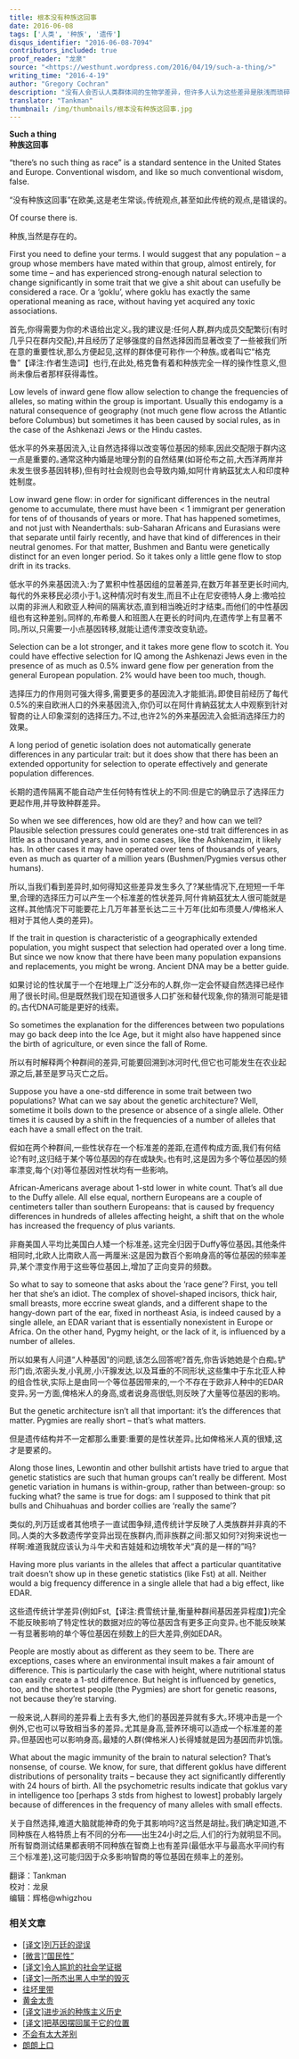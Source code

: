 ```yaml
---
title: 根本没有种族这回事
date: 2016-06-08
tags: ['人类', '种族', '遗传']
disqus_identifier: "2016-06-08-7094"
contributors_included: true
proof_reader: "龙泉"
source: "<https://westhunt.wordpress.com/2016/04/19/such-a-thing/>"
writing_time: "2016-4-19"
author: "Gregory Cochran"
description: "没有人会否认人类群体间的生物学差异，但许多人认为这些差异是肤浅而琐碎的，群体间差异可以由遗传漂变导致，也可以是选择压力的结果，然而Gregory Cochran在文中指出了，若要指望遗传漂变导致我们所看到的这种程度的差异，需要多高程度的生殖隔离……"
translator: "Tankman"
thumbnail: /img/thumbnails/根本没有种族这回事.jpg
---
```


**Such a thing**  
**种族这回事**

“there’s no such thing as race” is a standard sentence in the United States and Europe. Conventional wisdom, and like so much conventional wisdom, false.

“没有种族这回事”在欧美,这是老生常谈｡传统观点,甚至如此传统的观点,是错误的｡

Of course there is.

种族,当然是存在的｡

First you need to define your terms. I would suggest that any population – a group whose members have mated within that group, almost entirely, for some time – and has experienced strong-enough natural selection to change significantly in some trait that we give a shit about can usefully be considered a race. Or a ‘goklu’, where goklu has exactly the same operational meaning as race, without having yet acquired any toxic associations.

首先,你得需要为你的术语给出定义｡我的建议是:任何人群,群内成员交配繁衍(有时几乎只在群内交配),并且经历了足够强度的自然选择因而显著改变了一些被我们所在意的重要性状,那么方便起见,这样的群体便可称作一个种族｡或者叫它“格克鲁”【译注:作者生造词】也行,在此处,格克鲁有着和种族完全一样的操作性意义,但尚未像后者那样获得毒性｡

Low levels of inward gene flow allow selection to change the frequencies of alleles, so mating within the group is important. Usually this endogamy is a natural consequence of geography (not much gene flow across the Atlantic before Columbus) but sometimes it has been caused by social rules, as in the case of the Ashkenazi Jews or the Hindu castes.

低水平的外来基因流入,让自然选择得以改变等位基因的频率,因此交配限于群内这一点是重要的｡通常这种内婚是地理分割的自然结果(如哥伦布之前,大西洋两岸并未发生很多基因转移),但有时社会规则也会导致内婚,如阿什肯納茲犹太人和印度种姓制度｡

Low inward gene flow: in order for significant differences in the neutral genome to accumulate, there must have been < 1 immigrant per generation for tens of of thousands of years or more. That has happened sometimes, and not just with Neanderthals: sub-Saharan Africans and Eurasians were that separate until fairly recently, and have that kind of differences in their neutral genomes. For that matter, Bushmen and Bantu were genetically distinct for an even longer period. So it takes only a little gene flow to stop drift in its tracks.

低水平的外来基因流入:为了累积中性基因组的显著差异,在数万年甚至更长时间内,每代的外来移民必须小于1｡这种情况时有发生,而且不止在尼安德特人身上:撒哈拉以南的非洲人和欧亚人种间的隔离状态,直到相当晚近时才结束｡而他们的中性基因组也有这种差别｡同样的,布希曼人和班图人在更长的时间内,在遗传学上有显著不同｡所以,只需要一小点基因转移,就能让遗传漂变改变轨迹｡

Selection can be a lot stronger, and it takes more gene flow to scotch it. You could have effective selection for IQ among the Ashkenazi Jews even in the presence of as much as 0.5% inward gene flow per generation from the general European population. 2% would have been too much, though.

选择压力的作用则可强大得多,需要更多的基因流入才能抵消｡即使目前经历了每代0.5%的来自欧洲人口的外来基因流入,你仍可以在阿什肯納茲犹太人中观察到针对智商的让人印象深刻的选择压力｡不过,也许2%的外来基因流入会抵消选择压力的效果｡

A long period of genetic isolation does not automatically generate differences in any particular trait: but it does show that there has been an extended opportunity for selection to operate effectively and generate population differences.

长期的遗传隔离不能自动产生任何特有性状上的不同:但是它的确显示了选择压力更起作用,并导致种群差异｡

So when we see differences, how old are they? and how can we tell? Plausible selection pressures could generates one-std trait differences in as little as a thousand years, and in some cases, like the Ashkenazim, it likely has. In other cases it may have operated over tens of thousands of years, even as much as quarter of a million years (Bushmen/Pygmies versus other humans).

所以,当我们看到差异时,如何得知这些差异发生多久了?某些情况下,在短短一千年里,合理的选择压力可以产生一个标准差的性状差异,阿什肯納茲犹太人很可能就是这样｡其他情况下可能要花上几万年甚至长达二三十万年(比如布须曼人/俾格米人相对于其他人类的差异)｡

If the trait in question is characteristic of a geographically extended population, you might suspect that selection had operated over a long time. But since we now know that there have been many population expansions and replacements, you might be wrong. Ancient DNA may be a better guide.

如果讨论的性状属于一个在地理上广泛分布的人群,你一定会怀疑自然选择已经作用了很长时间｡但是既然我们现在知道很多人口扩张和替代现象,你的猜测可能是错的｡古代DNA可能是更好的线索｡

So sometimes the explanation for the differences between two populations may go back deep into the Ice Age, but it might also have happened since the birth of agriculture, or even since the fall of Rome.

所以有时解释两个种群间的差异,可能要回溯到冰河时代,但它也可能发生在农业起源之后,甚至是罗马灭亡之后｡

Suppose you have a one-std difference in some trait between two populations? What can we say about the genetic architecture? Well, sometime it boils down to the presence or absence of a single allele. Other times it is caused by a shift in the frequencies of a number of alleles that each have a small effect on the trait.

假如在两个种群间,一些性状存在一个标准差的差距,在遗传构成方面,我们有何结论?有时,这归结于某个等位基因的存在或缺失｡也有时,这是因为多个等位基因的频率漂变,每个(对)等位基因对性状均有一些影响｡

African-Americans average about 1-std lower in white count. That’s all due to the Duffy allele. All else equal, northern Europeans are a couple of centimeters taller than southern Europeans: that is caused by frequency differences in hundreds of alleles affecting height, a shift that on the whole has increased the frequency of plus variants.

非裔美国人平均比美国白人矮一个标准差｡这完全归因于Duffy等位基因｡其他条件相同时,北欧人比南欧人高一两厘米:这是因为数百个影响身高的等位基因的频率差异,某个漂变作用于这些等位基因上,增加了正向变异的频数｡

So what to say to someone that asks about the ‘race gene’? First, you tell her that she’s an idiot. The complex of shovel-shaped incisors, thick hair, small breasts, more eccrine sweat glands, and a different shape to the hangy-down part of the ear, fixed in northeast Asia, is indeed caused by a single allele, an EDAR variant that is essentially nonexistent in Europe or Africa. On the other hand, Pygmy height, or the lack of it, is influenced by a number of alleles.

所以如果有人问道“人种基因”的问题,该怎么回答呢?首先,你告诉她她是个白痴｡铲形门齿,浓密头发,小乳房,小汗腺发达,以及耳垂的不同形状,这些集中于东北亚人种的组合性状,实际上是由同一个等位基因带来的,一个不存在于欧非人种中的EDAR变异｡另一方面,俾格米人的身高,或者说身高很低,则反映了大量等位基因的影响｡

But the genetic architecture isn’t all that important: it’s the differences that matter. Pygmies are really short – that’s what matters.

但是遗传结构并不一定都那么重要:重要的是性状差异｡比如俾格米人真的很矮,这才是要紧的｡

Along those lines, Lewontin and other bullshit artists have tried to argue that genetic statistics are such that human groups can’t really be different. Most genetic variation in humans is within-group, rather than between-group: so fucking what? the same is true for dogs: am I supposed to think that pit bulls and Chihuahuas and border collies are ‘really the same’?

类似的,列万廷或者其他喷子一直试图争辩,遗传统计学反映了人类族群并非真的不同｡人类的大多数遗传学变异出现在族群内,而非族群之间:那又如何?对狗来说也一样啊:难道我就应该认为斗牛犬和吉娃娃和边境牧羊犬“真的是一样的”吗?

Having more plus variants in the alleles that affect a particular quantitative trait doesn’t show up in these genetic statistics (like Fst) at all. Neither would a big frequency difference in a single allele that had a big effect, like EDAR.

这些遗传统计学差异(例如Fst,【译注:费雪统计量,衡量种群间基因差异程度】)完全不能反映影响了特定性状的数据对应的等位基因含有更多正向变异｡也不能反映某一有显著影响的单个等位基因在频数上的巨大差异,例如EDAR｡

People are mostly about as different as they seem to be. There are exceptions, cases where an environmental insult makes a fair amount of difference. This is particularly the case with height, where nutritional status can easily create a 1-std difference. But height is influenced by genetics, too, and the shortest people (the Pygmies) are short for genetic reasons, not because they’re starving.

一般来说,人群间的差异看上去有多大,他们的基因差异就有多大｡环境冲击是一个例外,它也可以导致相当多的差异｡尤其是身高,营养环境可以造成一个标准差的差异｡但基因也可以影响身高｡最矮的人群(俾格米人)长得矮就是因为基因而非饥饿｡

What about the magic immunity of the brain to natural selection? That’s nonsense, of course. We know, for sure, that different goklus have different distributions of personality traits – because they act significantly differently with 24 hours of birth. All the psychometric results indicate that goklus vary in intelligence too [perhaps 3 stds from highest to lowest] probably largely because of differences in the frequency of many alleles with small effects.

关于自然选择,难道大脑就能神奇的免于其影响吗?这当然是胡扯｡我们确定知道,不同种族在人格特质上有不同的分布——出生24小时之后,人们的行为就明显不同｡所有智商测试结果都表明不同种族在智商上也有差异(最低水平与最高水平间约有三个标准差),这可能归因于众多影响智商的等位基因在频率上的差别｡


翻译：Tankman  
校对：龙泉  
编辑：辉格@whigzhou


### 相关文章

* [[译文]列万廷的谬误](https://headsalon.org/archives/6357.html "[译文]列万廷的谬误")
* [[微言]“国民性”](https://headsalon.org/archives/5301.html "[微言]“国民性”")
* [[译文]令人尴尬的社会学证据](https://headsalon.org/archives/7481.html "[译文]令人尴尬的社会学证据")
* [[译文]一所杰出黑人中学的毁灭](https://headsalon.org/archives/7478.html "[译文]一所杰出黑人中学的毁灭")
* [往坏里带](https://headsalon.org/archives/7392.html "往坏里带")
* [黄金太贵](https://headsalon.org/archives/7341.html "黄金太贵")
* [[译文]进步派的种族主义历史](https://headsalon.org/archives/7177.html "[译文]进步派的种族主义历史")
* [[译文]把基因摆回属于它的位置](https://headsalon.org/archives/7170.html "[译文]把基因摆回属于它的位置")
* [不会有太大差别](https://headsalon.org/archives/7235.html "不会有太大差别")
* [朗朗上口](https://headsalon.org/archives/7226.html "朗朗上口")

